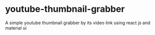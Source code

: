 # youtube-thumbnail-grabber
A simple youtube thumbnail grabber by its video link using react js and material ui
